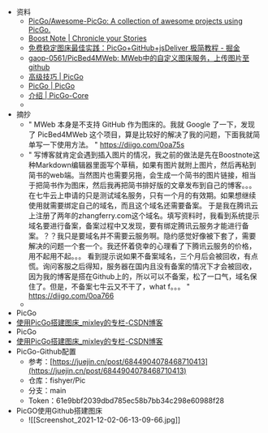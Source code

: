 - 资料
	- [PicGo/Awesome-PicGo: A collection of awesome projects using PicGo.](https://github.com/PicGo/Awesome-PicGo)
	- [Boost Note | Chronicle your Stories](https://boostnote.io/)
	- [免费稳定图床最佳实践：PicGo+GitHub+jsDeliver 极简教程 - 掘金](https://juejin.cn/post/6922222194541985799)
	- [gaop-0561/PicBed4MWeb: MWeb中的自定义图床服务，上传图片至github](https://github.com/gaop-0561/PicBed4MWeb)
	- [高级技巧 | PicGo](https://picgo.github.io/PicGo-Doc/zh/guide/advance.html#%E5%91%BD%E4%BB%A4%E8%A1%8C%E4%B8%8A%E4%BC%A0)
	- [PicGo | PicGo](https://picgo.github.io/PicGo-Doc/zh/guide/)
	- [介绍 | PicGo-Core](https://picgo.github.io/PicGo-Core-Doc/zh/guide/)
	-
- 摘抄
	- "
	  MWeb 本身是不支持 GitHub 作为图床的。我就 Google 了一下，发现了 PicBed4MWeb 这个项目，算是比较好的解决了我的问题，下面我就简单写一下使用方法。
	  " https://diigo.com/0oa75s
	- "
	  写博客就肯定会遇到插入图片的情况，我之前的做法是先在Boostnote这种Markdown编辑器里面写个草稿，如果有图片就附上图片，然后再粘到简书的web端。当然图片也需要另拖，会生成一个简书的图片链接，相当于把简书作为图床，然后我再把简书排好版的文章发布到自己的博客。。。
	  在七牛云上申请的只是测试域名服务，只有一个月的有效期。如果想继续使用就需要绑定自己的域名，而且这个域名还需要备案。 于是我在腾讯云上注册了两年的zhangferry.com这个域名。填写资料时，我看到系统提示域名要进行备案，备案过程中又发现，要有绑定腾讯云服务才能进行备案。？？我只是要域名并不需要云服务啊。隐约感觉好像被下套了，需要解决的问题一个套一个。我还怀着侥幸的心理看了下腾讯云服务的价格，用不起用不起。。。 看到提示说如果不备案域名，三个月后会被回收，有点慌。询问客服之后得知，服务器在国内且没有备案的情况下才会被回收，因为我的博客是搭在Github上的，所以可以不备案，松了一口气，域名保住了。但是，不备案七牛云又不干了，what f。。。
	  " https://diigo.com/0oa766
	-
- PicGo
- [使用PicGo搭建图床_mixley的专栏-CSDN博客](https://blog.csdn.net/mixley/article/details/118559967)
- PicGo
- [使用PicGo搭建图床_mixley的专栏-CSDN博客](https://blog.csdn.net/mixley/article/details/118559967)
- PicGo-Github配置
	- 参考：<a href="[https://juejin.cn/post/6844904078468710413](https://juejin.cn/post/6844904078468710413)">[https://juejin.cn/post/6844904078468710413](https://juejin.cn/post/6844904078468710413)</a>
	- 仓库：fishyer/Pic
	- 分支：main
	- Token：61e9bbf2039dbd785ec58b7bb34c298e60988f28
- PicGO使用Github搭建图床
	- ![[Screenshot_2021-12-02-06-13-09-66.jpg]]